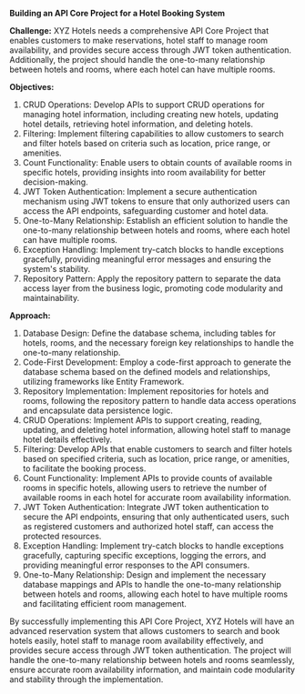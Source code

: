 **Building an API Core Project for a Hotel Booking System**

**Challenge:** XYZ Hotels needs a comprehensive API Core Project that enables customers to make reservations, hotel staff to manage room availability, 
and provides secure access through JWT token authentication. Additionally, the project should handle the one-to-many relationship between hotels and rooms, 
where each hotel can have multiple rooms.

**Objectives:**
1.	CRUD Operations: Develop APIs to support CRUD operations for managing hotel information, including creating new hotels, updating hotel details, retrieving hotel information, and deleting hotels.
2.	Filtering: Implement filtering capabilities to allow customers to search and filter hotels based on criteria such as location, price range, or amenities.
3.	Count Functionality: Enable users to obtain counts of available rooms in specific hotels, providing insights into room availability for better decision-making.
4.	JWT Token Authentication: Implement a secure authentication mechanism using JWT tokens to ensure that only authorized users can access the API endpoints, safeguarding customer and hotel data.
5.	One-to-Many Relationship: Establish an efficient solution to handle the one-to-many relationship between hotels and rooms, where each hotel can have multiple rooms.
6.	Exception Handling: Implement try-catch blocks to handle exceptions gracefully, providing meaningful error messages and ensuring the system's stability.
7.	Repository Pattern: Apply the repository pattern to separate the data access layer from the business logic, promoting code modularity and maintainability.

**Approach:**
1.	Database Design: Define the database schema, including tables for hotels, rooms, and the necessary foreign key relationships to handle the one-to-many relationship.
2.	Code-First Development: Employ a code-first approach to generate the database schema based on the defined models and relationships, utilizing frameworks like Entity Framework.
3.	Repository Implementation: Implement repositories for hotels and rooms, following the repository pattern to handle data access operations and encapsulate data persistence logic.
4.	CRUD Operations: Implement APIs to support creating, reading, updating, and deleting hotel information, allowing hotel staff to manage hotel details effectively.
5.	Filtering: Develop APIs that enable customers to search and filter hotels based on specified criteria, such as location, price range, or amenities, to facilitate the booking process.
6.	Count Functionality: Implement APIs to provide counts of available rooms in specific hotels, allowing users to retrieve the number of available rooms in each hotel for accurate room availability information.
7.	JWT Token Authentication: Integrate JWT token authentication to secure the API endpoints, ensuring that only authenticated users, such as registered customers and authorized hotel staff, can access the protected resources.
8.	Exception Handling: Implement try-catch blocks to handle exceptions gracefully, capturing specific exceptions, logging the errors, and providing meaningful error responses to the API consumers.
9.	One-to-Many Relationship: Design and implement the necessary database mappings and APIs to handle the one-to-many relationship between hotels and rooms, allowing each hotel to have multiple rooms and facilitating efficient room management.

By successfully implementing this API Core Project, XYZ Hotels will have an advanced reservation system that allows customers to search and book hotels easily,
hotel staff to manage room availability effectively, and provides secure access through JWT token authentication. The project will handle the one-to-many relationship 
between hotels and rooms seamlessly, ensure accurate room availability information, and maintain code modularity and stability through the implementation.
